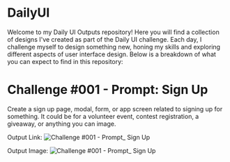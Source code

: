 # DailyUI

Welcome to my Daily UI Outputs repository! Here you will find a collection of designs I've created as part of the Daily UI challenge. Each day, I challenge myself to design something new, honing my skills and exploring different aspects of user interface design. Below is a breakdown of what you can expect to find in this repository:


# Challenge #001 - Prompt: Sign Up

Create a sign up page, modal, form, or app screen related to signing up for something. It could be for a volunteer event, contest registration, a giveaway, or anything you can image.

Output Link: ![Challenge #001 - Prompt_ Sign Up]([https://github.com/dara08/DailyUI/assets/110615368/a762119e-0453-4b4f-a83f-2233641f8b9d](https://www.figma.com/proto/P3ftfww2o6m6myiWoX0df9/DAILY-UI-CHALLENGE?type=design&node-id=1-2&t=lBRzHclsrNrhNpHL-0&scaling=scale-down&page-id=0%3A1&hide-ui=1)https://www.figma.com/proto/P3ftfww2o6m6myiWoX0df9/DAILY-UI-CHALLENGE?type=design&node-id=1-2&t=lBRzHclsrNrhNpHL-0&scaling=scale-down&page-id=0%3A1&hide-ui=1)

Output Image:
![Challenge #001 - Prompt_ Sign Up](https://github.com/dara08/DailyUI/assets/110615368/a762119e-0453-4b4f-a83f-2233641f8b9d)
